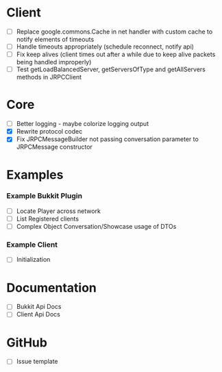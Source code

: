 # Client
- [ ] Replace google.commons.Cache in net handler with custom cache to notify elements of timeouts
- [ ] Handle timeouts appropriately (schedule reconnect, notify api)
- [ ] Fix keep alives (client times out after a while due to keep alive packets being handled improperly)
- [ ] Test getLoadBalancedServer, getServersOfType and getAllServers methods in JRPCClient

# Core
- [ ] Better logging - maybe colorize logging output
- [x] Rewrite protocol codec
- [x] Fix JRPCMessageBuilder not passing conversation parameter to JRPCMessage constructor

# Examples
### Example Bukkit Plugin
- [ ] Locate Player across network
- [ ] List Registered clients
- [ ] Complex Object Conversation/Showcase usage of DTOs

### Example Client
- [ ] Initialization

# Documentation
- [ ] Bukkit Api Docs
- [ ] Client Api Docs

# GitHub
- [ ] Issue template
